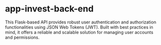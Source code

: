 # app-invest-back-end
This Flask-based API provides robust user authentication and authorization functionalities using JSON Web Tokens (JWT). Built with best practices in mind, it offers a reliable and scalable solution for managing user accounts and permissions. 

